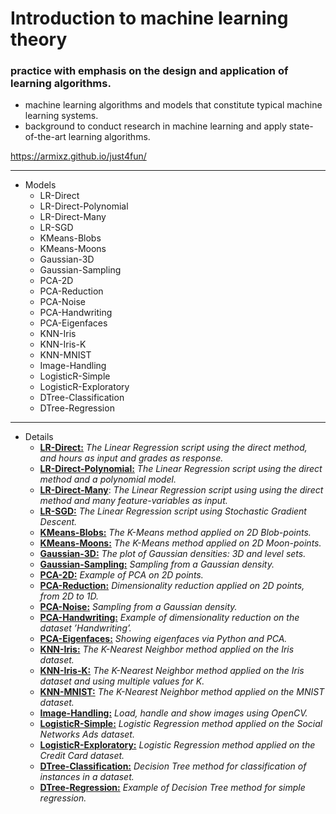 # Introduction to machine learning theory 
### practice with emphasis on the design and application of learning algorithms. 
- machine learning algorithms and models that constitute typical machine learning systems. 
- background to conduct research in machine learning and apply state-of-the-art learning algorithms.

https://armixz.github.io/just4fun/

---

- Models
  - LR-Direct
  - LR-Direct-Polynomial
  - LR-Direct-Many
  - LR-SGD
  - KMeans-Blobs
  - KMeans-Moons
  - Gaussian-3D
  - Gaussian-Sampling
  - PCA-2D
  - PCA-Reduction
  - PCA-Noise
  - PCA-Handwriting
  - PCA-Eigenfaces
  - KNN-Iris
  - KNN-Iris-K
  - KNN-MNIST
  - Image-Handling
  - LogisticR-Simple
  - LogisticR-Exploratory
  - DTree-Classification
  - DTree-Regression

---

- Details
  - <b><u>LR-Direct:</u></b> <i>The Linear Regression script using the direct method, and hours as input and grades as response.</i>
  - <b><u>LR-Direct-Polynomial:</u></b> <i>The Linear Regression script using the direct method and a polynomial model.</i>
  - <b><u>LR-Direct-Many</u></b>: <i>The Linear Regression script using using the direct method and many feature-variables as input.</i>
  - <b><u>LR-SGD:</u></b> <i>The Linear Regression script using Stochastic Gradient Descent.</i>
  - <b><u>KMeans-Blobs:</u></b> <i>The K-Means method applied on 2D Blob-points.</i>
  - <b><u>KMeans-Moons:</u></b> <i>The K-Means method applied on 2D Moon-points.</i>
  - <b><u>Gaussian-3D:</u></b> <i>The plot of Gaussian densities: 3D and level sets.</i>
  - <b><u>Gaussian-Sampling:</u></b> <i>Sampling from a Gaussian density.</i>
  - <b><u>PCA-2D:</u></b> <i>Example of PCA on 2D points.</i>
  - <b><u>PCA-Reduction:</u></b> <i>Dimensionality reduction applied on 2D points, from 2D to 1D.</i>
  - <b><u>PCA-Noise:</u></b> <i>Sampling from a Gaussian density.</i>
  - <b><u>PCA-Handwriting:</u></b> <i>Example of dimensionality reduction on the dataset ’Handwriting’.</i>
  - <b><u>PCA-Eigenfaces:</u></b> <i>Showing eigenfaces via Python and PCA.</i>
  - <b><u>KNN-Iris:</u></b> <i>The K-Nearest Neighbor method applied on the Iris dataset.</i>
  - <b><u>KNN-Iris-K:</u></b> <i>The K-Nearest Neighbor method applied on the Iris dataset and using multiple values for K.</i>
  - <b><u>KNN-MNIST:</u></b> <i>The K-Nearest Neighbor method applied on the MNIST dataset.</i>
  - <b><u>Image-Handling:</u></b> <i>Load, handle and show images using OpenCV.</i>
  - <b><u>LogisticR-Simple:</u></b> <i>Logistic Regression method applied on the Social Networks Ads dataset.</i>
  - <b><u>LogisticR-Exploratory:</u></b> <i>Logistic Regression method applied on the Credit Card dataset.</i>
  - <b><u>DTree-Classification:</u></b> <i>Decision Tree method for classification of instances in a dataset.</i>
  - <b><u>DTree-Regression:</u></b> <i>Example of Decision Tree method for simple regression.</i>